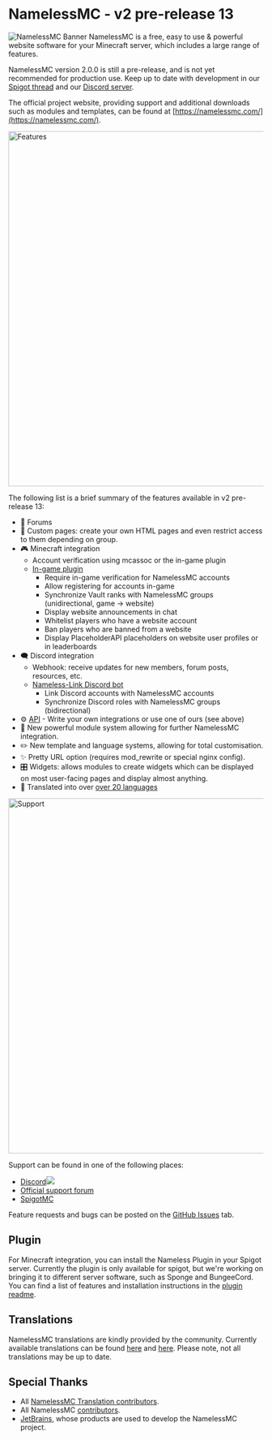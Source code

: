# NamelessMC - v2 pre-release 13
![NamelessMC Banner](https://i.imgur.com/gt8uezk.png)
NamelessMC is a free, easy to use & powerful website software for your Minecraft server, which includes a large range of features.

NamelessMC version 2.0.0 is still a pre-release, and is not yet recommended for production use. Keep up to date with development in our [Spigot thread](https://www.spigotmc.org/threads/nameless-minecraft-website-software.34810) and our [Discord server](https://discord.gg/nameless).

The official project website, providing support and additional downloads such as modules and templates, can be found at [https://namelessmc.com/](https://namelessmc.com/).

<img src="https://user-images.githubusercontent.com/26070412/137838580-168ebd24-a222-4a64-a220-d3029650f0ab.png" alt="Features" width="700">

The following list is a brief summary of the features available in v2 pre-release 13:
* 🙋 Forums
* 📃 Custom pages: create your own HTML pages and even restrict access to them depending on group.
* 🎮 Minecraft integration
  * Account verification using mcassoc or the in-game plugin
  * [In-game plugin](https://www.spigotmc.org/resources/nameless-plugin-for-v2.59032)
    * Require in-game verification for NamelessMC accounts
    * Allow registering for accounts in-game
    * Synchronize Vault ranks with NamelessMC groups (unidirectional, game -> website)
    * Display website announcements in chat
    * Whitelist players who have a website account
    * Ban players who are banned from a website
    * Display PlaceholderAPI placeholders on website user profiles or in leaderboards
* 🗨️ Discord integration
  * Webhook: receive updates for new members, forum posts, resources, etc.
  * [Nameless-Link Discord bot](https://github.com/NamelessMC/Nameless-Link/wiki/Setup)
    * Link Discord accounts with NamelessMC accounts
    * Synchronize Discord roles with NamelessMC groups (bidirectional)
* ⚙️ [API](https://github.com/NamelessMC/Nameless/wiki/v2-API) - Write your own integrations or use one of ours (see above)
* 🧩 New powerful module system allowing for further NamelessMC integration.
* ✏️ New template and language systems, allowing for total customisation.
* ✨ Pretty URL option (requires mod_rewrite or special nginx config).
* 🎛 Widgets: allows modules to create widgets which can be displayed on most user-facing pages and display almost anything.
* 🚩 Translated into over [over 20 languages](https://github.com/NamelessMC/Nameless/tree/v2/custom/languages)


<img src="https://user-images.githubusercontent.com/26070412/137838954-c0f26ae0-d5f9-429e-89ed-db22441a2057.png" alt="Support" width="700">

Support can be found in one of the following places:
* [Discord<img src="https://discordapp.com/api/guilds/246705793066467328/widget.png?style=shield">](https://discord.gg/nameless)
* [Official support forum](https://namelessmc.com/forum)
* [SpigotMC](https://www.spigotmc.org/threads/nameless-minecraft-website-software.34810/)

Feature requests and bugs can be posted on the [GitHub Issues](https://github.com/NamelessMC/Nameless/issues) tab.

## Plugin
For Minecraft integration, you can install the Nameless Plugin in your Spigot server. Currently the plugin is only available for spigot, but we're working on bringing it to different server software, such as Sponge and BungeeCord. You can find a list of features and installation instructions in the [plugin readme](https://github.com/NamelessMC/Nameless-Plugin/blob/master/README.md).

## Translations
NamelessMC translations are kindly provided by the community. Currently available translations can be found [here](https://github.com/NamelessMC/Nameless/tree/v2/custom/languages) and [here](https://translate.namelessmc.com). Please note, not all translations may be up to date.

## Special Thanks
* All [NamelessMC Translation contributors](https://github.com/NamelessMC/Nameless/CONTRIBUTORS.md).
* All NamelessMC [contributors](https://github.com/NamelessMC/Nameless/graphs/contributors).
* [JetBrains](https://www.jetbrains.com/), whose products are used to develop the NamelessMC project.
